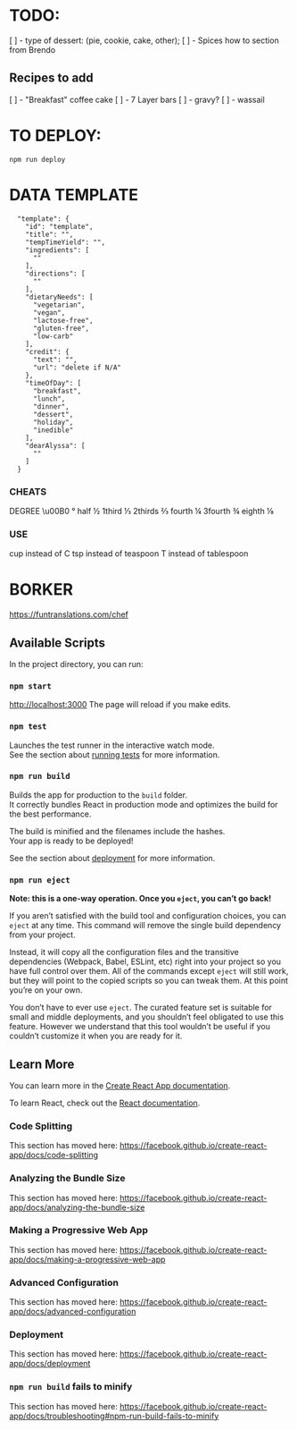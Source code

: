 # TODO:

[ ] - type of dessert: (pie, cookie, cake, other);
[ ] - Spices how to section from Brendo

## Recipes to add
[ ] - "Breakfast" coffee cake
[ ] - 7 Layer bars
[ ] - gravy?
[ ] - wassail


# TO DEPLOY:

```shell
npm run deploy
```


# DATA TEMPLATE

```
  "template": {
    "id": "template",
    "title": "",
    "tempTimeYield": "",
    "ingredients": [
      ""
    ],
    "directions": [
      ""
    ],
    "dietaryNeeds": [
      "vegetarian",
      "vegan",
      "lactose-free",
      "gluten-free",
      "low-carb"
    ],
    "credit": {
      "text": "",
      "url": "delete if N/A"
    },
    "timeOfDay": [
      "breakfast",
      "lunch",
      "dinner",
      "dessert",
      "holiday",
      "inedible"
    ],
    "dearAlyssa": [
      ""
    ]
  }
```

### CHEATS
DEGREE \u00B0 °
half ½
1third ⅓
2thirds ⅔
fourth ¼
3fourth ¾
eighth ⅛

### USE
cup instead of C
tsp instead of teaspoon
T instead of tablespoon

# BORKER
https://funtranslations.com/chef



## Available Scripts

In the project directory, you can run:

### `npm start`

[http://localhost:3000](http://localhost:3000)
The page will reload if you make edits.

### `npm test`

Launches the test runner in the interactive watch mode.<br>
See the section about [running tests](https://facebook.github.io/create-react-app/docs/running-tests) for more information.

### `npm run build`

Builds the app for production to the `build` folder.<br>
It correctly bundles React in production mode and optimizes the build for the best performance.

The build is minified and the filenames include the hashes.<br>
Your app is ready to be deployed!

See the section about [deployment](https://facebook.github.io/create-react-app/docs/deployment) for more information.

### `npm run eject`

**Note: this is a one-way operation. Once you `eject`, you can’t go back!**

If you aren’t satisfied with the build tool and configuration choices, you can `eject` at any time. This command will remove the single build dependency from your project.

Instead, it will copy all the configuration files and the transitive dependencies (Webpack, Babel, ESLint, etc) right into your project so you have full control over them. All of the commands except `eject` will still work, but they will point to the copied scripts so you can tweak them. At this point you’re on your own.

You don’t have to ever use `eject`. The curated feature set is suitable for small and middle deployments, and you shouldn’t feel obligated to use this feature. However we understand that this tool wouldn’t be useful if you couldn’t customize it when you are ready for it.

## Learn More

You can learn more in the [Create React App documentation](https://facebook.github.io/create-react-app/docs/getting-started).

To learn React, check out the [React documentation](https://reactjs.org/).

### Code Splitting

This section has moved here: https://facebook.github.io/create-react-app/docs/code-splitting

### Analyzing the Bundle Size

This section has moved here: https://facebook.github.io/create-react-app/docs/analyzing-the-bundle-size

### Making a Progressive Web App

This section has moved here: https://facebook.github.io/create-react-app/docs/making-a-progressive-web-app

### Advanced Configuration

This section has moved here: https://facebook.github.io/create-react-app/docs/advanced-configuration

### Deployment

This section has moved here: https://facebook.github.io/create-react-app/docs/deployment

### `npm run build` fails to minify

This section has moved here: https://facebook.github.io/create-react-app/docs/troubleshooting#npm-run-build-fails-to-minify
